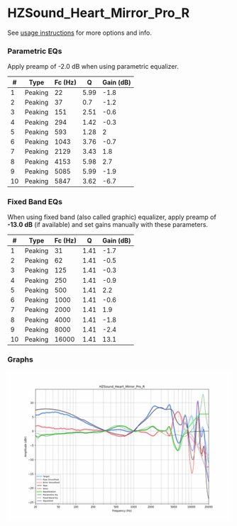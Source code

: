 # HZSound_Heart_Mirror_Pro_R
See [usage instructions](https://github.com/jaakkopasanen/AutoEq#usage) for more options and info.

### Parametric EQs
Apply preamp of -2.0 dB when using parametric equalizer.

|   # | Type    |   Fc (Hz) |    Q |   Gain (dB) |
|-----|---------|-----------|------|-------------|
|   1 | Peaking |        22 | 5.99 |        -1.8 |
|   2 | Peaking |        37 | 0.7  |        -1.2 |
|   3 | Peaking |       151 | 2.51 |        -0.6 |
|   4 | Peaking |       294 | 1.42 |        -0.3 |
|   5 | Peaking |       593 | 1.28 |         2   |
|   6 | Peaking |      1043 | 3.76 |        -0.7 |
|   7 | Peaking |      2129 | 3.43 |         1.8 |
|   8 | Peaking |      4153 | 5.98 |         2.7 |
|   9 | Peaking |      5085 | 5.99 |        -1.9 |
|  10 | Peaking |      5847 | 3.62 |        -6.7 |

### Fixed Band EQs
When using fixed band (also called graphic) equalizer, apply preamp of **-13.0 dB** (if available) and set gains manually with these parameters.

|   # | Type    |   Fc (Hz) |    Q |   Gain (dB) |
|-----|---------|-----------|------|-------------|
|   1 | Peaking |        31 | 1.41 |        -1.7 |
|   2 | Peaking |        62 | 1.41 |        -0.5 |
|   3 | Peaking |       125 | 1.41 |        -0.3 |
|   4 | Peaking |       250 | 1.41 |        -0.9 |
|   5 | Peaking |       500 | 1.41 |         2.2 |
|   6 | Peaking |      1000 | 1.41 |        -0.6 |
|   7 | Peaking |      2000 | 1.41 |         1.9 |
|   8 | Peaking |      4000 | 1.41 |        -1.8 |
|   9 | Peaking |      8000 | 1.41 |        -2.4 |
|  10 | Peaking |     16000 | 1.41 |        13.1 |

### Graphs
![](./HZSound_Heart_Mirror_Pro_R.png)
